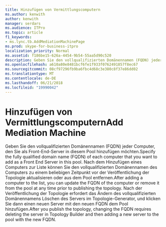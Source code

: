 ```yaml
---
title: Hinzufügen von Vermittlungscomputern
ms.author: kenwith
author: kenwith
manager: serdars
ms.audience: ITPro
ms.topic: article
f1_keywords:
- ms.lync.tb.AddMediationMachinePage
ms.prod: skype-for-business-itpro
localization_priority: Normal
ms.assetid: f186be15-626a-4454-9b54-55aa5d90c520
description: Geben Sie den vollqualifizierten Domänennamen (FQDN) jeder Computer, den Sie als Front-End-Server in diesem Pool hinzufügen möchten. Nach dem Hinzufügen eines Computers zur Liste können Sie den vollqualifizierten Domänennamen des Computers zu einem beliebigen Zeitpunkt vor der Veröffentlichung der Topologie aktualisieren oder aus dem Pool entfernen. Nach der Veröffentlichung der Topologie erfordert das Ändern des vollqualifizierten Domänennamens Löschen des Servers im Topologie-Generator, und klicken Sie dann einen neuen Server mit den neuen FQDN dem Pool hinzufügen.
ms.openlocfilehash: a610a80e8481bcf6fe1f933f0762491857f8ec67
ms.sourcegitcommit: 08cf97296fb9ba6fbc4d68c3e380c8f37e86dd02
ms.translationtype: MT
ms.contentlocale: de-DE
ms.lasthandoff: 06/21/2018
ms.locfileid: "19990042"
---
```

# <a name="add-mediation-machine"></a><span data-ttu-id="a568a-105">Hinzufügen von Vermittlungscomputern</span><span class="sxs-lookup"><span data-stu-id="a568a-105">Add Mediation Machine</span></span>
 
<span data-ttu-id="a568a-106">Geben Sie den vollqualifizierten Domänennamen (FQDN) jeder Computer, den Sie als Front-End-Server in diesem Pool hinzufügen möchten.</span><span class="sxs-lookup"><span data-stu-id="a568a-106">Specify the fully qualified domain name (FQDN) of each computer that you want to add as a Front End Server in this pool.</span></span> <span data-ttu-id="a568a-107">Nach dem Hinzufügen eines Computers zur Liste können Sie den vollqualifizierten Domänennamen des Computers zu einem beliebigen Zeitpunkt vor der Veröffentlichung der Topologie aktualisieren oder aus dem Pool entfernen.</span><span class="sxs-lookup"><span data-stu-id="a568a-107">After adding a computer to the list, you can update the FQDN of the computer or remove it from the pool at any time prior to publishing the topology.</span></span> <span data-ttu-id="a568a-108">Nach der Veröffentlichung der Topologie erfordert das Ändern des vollqualifizierten Domänennamens Löschen des Servers im Topologie-Generator, und klicken Sie dann einen neuen Server mit den neuen FQDN dem Pool hinzufügen.</span><span class="sxs-lookup"><span data-stu-id="a568a-108">After you publish the topology, changing the FQDN requires deleting the server in Topology Builder and then adding a new server to the pool with the new FQDN.</span></span> 
  

